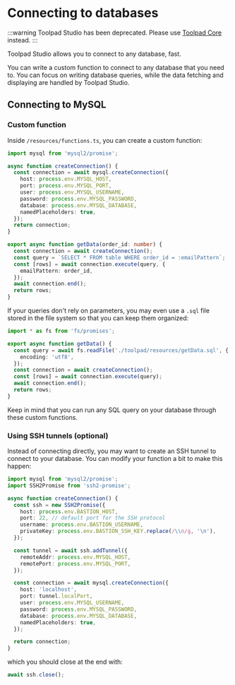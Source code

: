 # Connecting to databases

:::warning
Toolpad Studio has been deprecated. Please use [Toolpad Core](/toolpad/) instead.
:::

<p class="description">Toolpad Studio allows you to connect to any database, fast.</p>

You can write a custom function to connect to any database that you need to.
You can focus on writing database queries, while the data fetching and displaying are handled by Toolpad Studio.

## Connecting to MySQL

### Custom function

Inside `/resources/functions.ts`, you can create a custom function:

```ts
import mysql from 'mysql2/promise';

async function createConnection() {
  const connection = await mysql.createConnection({
    host: process.env.MYSQL_HOST,
    port: process.env.MYSQL_PORT,
    user: process.env.MYSQL_USERNAME,
    password: process.env.MYSQL_PASSWORD,
    database: process.env.MYSQL_DATABASE,
    namedPlaceholders: true,
  });
  return connection;
}

export async function getData(order_id: number) {
  const connection = await createConnection();
  const query = `SELECT * FROM table WHERE order_id = :emailPattern`;
  const [rows] = await connection.execute(query, {
    emailPattern: order_id,
  });
  await connection.end();
  return rows;
}
```

If your queries don't rely on parameters, you may even use a `.sql` file stored in the file system so that you can keep them organized:

```ts
import * as fs from 'fs/promises';

export async function getData() {
  const query = await fs.readFile('./toolpad/resources/getData.sql', {
    encoding: 'utf8',
  });
  const connection = await createConnection();
  const [rows] = await connection.execute(query);
  await connection.end();
  return rows;
}
```

Keep in mind that you can run any SQL query on your database through these custom functions.

### Using SSH tunnels (optional)

Instead of connecting directly, you may want to create an SSH tunnel to connect to your database. You can modify your function a bit to make this happen:

```ts
import mysql from 'mysql2/promise';
import SSH2Promise from 'ssh2-promise';

async function createConnection() {
  const ssh = new SSH2Promise({
    host: process.env.BASTION_HOST,
    port: 22, // default port for the SSH protocol
    username: process.env.BASTION_USERNAME,
    privateKey: process.env.BASTION_SSH_KEY.replace(/\\n/g, '\n'),
  });

  const tunnel = await ssh.addTunnel({
    remoteAddr: process.env.MYSQL_HOST,
    remotePort: process.env.MYSQL_PORT,
  });

  const connection = await mysql.createConnection({
    host: 'localhost',
    port: tunnel.localPort,
    user: process.env.MYSQL_USERNAME,
    password: process.env.MYSQL_PASSWORD,
    database: process.env.MYSQL_DATABASE,
    namedPlaceholders: true,
  });

  return connection;
}
```

which you should close at the end with:

```ts
await ssh.close();
```
